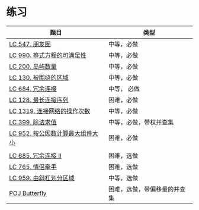 # 练习

| 题目                                                         | 类型                         |
| ------------------------------------------------------------ | ---------------------------- |
| [LC 547. 朋友圈](https://leetcode-cn.com/problems/friend-circles/) | 中等，必做                   |
| [LC 990. 等式方程的可满足性](https://leetcode-cn.com/problems/satisfiability-of-equality-equations/) | 中等，必做                   |
| [LC 200. 岛屿数量](https://leetcode-cn.com/problems/number-of-islands/) | 中等，必做                   |
| [LC 130. 被围绕的区域](https://leetcode-cn.com/problems/surrounded-regions/) | 中等，必做                   |
| [LC 684. 冗余连接](https://leetcode-cn.com/problems/redundant-connection/) | 中等， 必做                  |
| [LC 128. 最长连接序列](https://leetcode-cn.com/problems/longest-consecutive-sequence/) | 困难，必做                   |
| [LC 1319. 连接网络的操作次数](https://leetcode-cn.com/problems/number-of-operations-to-make-network-connected/) | 中等，必做                   |
| [LC 399. 除法求值](https://leetcode-cn.com/problems/evaluate-division/) | 中等，必做，带权并查集       |
| [LC 952. 按公因数计算最大组件大小](https://leetcode-cn.com/problems/largest-component-size-by-common-factor/) | 困难，必做                   |
|                                                              |                              |
| [LC 685. 冗余连接 II](https://leetcode-cn.com/problems/redundant-connection-ii/) | 困难，选做                   |
| [LC 765. 情侣牵手](https://leetcode-cn.com/problems/couples-holding-hands/) | 困难，选做                   |
| [LC 959. 由斜杠划分区域](https://leetcode-cn.com/problems/regions-cut-by-slashes/) | 中等，选做                   |
| [POJ Butterfly](http://algorithm.openjudge.cn/betaexam/B/)   | 困难，选做，带偏移量的并查集 |

